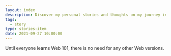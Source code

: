```yaml
---
layout: index
description: Discover my personal stories and thoughts on my journey in the web development world. Here is some random thought about web basics.
tags:
  - story
type: stories-item
date: 2021-09-27 10:00:00
---
```


Until everyone learns Web 101, there is no need for any other Web versions.
